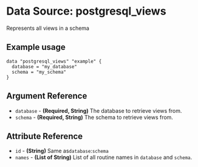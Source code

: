 # Data Source: postgresql_views
Represents all views in a schema
## Example usage
```hcl
data "postgresql_views" "example" {
  database = "my_database"
  schema = "my_schema"
}
```
## Argument Reference
* `database` - **(Required, String)** The database to retrieve views from.
* `schema` - **(Required, String)** The schema to retrieve views from.
## Attribute Reference
* `id` - **(String)** Same as`database`:`schema`
* `names` - **(List of String)** List of all routine names in `database` and `schema`.
